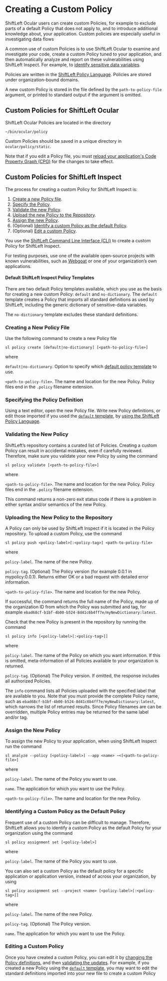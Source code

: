 # Creating a Custom Policy

ShiftLeft Ocular users can create custom Policies, for example to exclude parts of a default Policy that does not apply to, and to introduce additional knowledge about, your application. Custom policies are especially useful in investigating data flows

A common use of custom Policies is to use ShiftLeft Ocular to examine and investigate your code, create a custom Policy tuned to your application, and then automatically analyze and report on these vulnerabilities using ShiftLeft Inspect. For example, to [identify sensitive data variables](policy-sensitive-data.md).

Policies are written in the [ShiftLeft Policy Language](policy-language.md). Policies are stored under organization-bound domains.

A new custom Policy is stored in the file defined by the `path-to-policy-file` argument, or printed to standard output if the argument is omitted.

## Custom Policies for ShiftLeft Ocular

ShiftLeft Ocular Policies are located in the directory

```
~/bin/ocular/policy
```

Custom Policies should be saved in a unique directory in `ocular/policy/static`. 

Note that if you edit a Policy file, you must [reload your application's Code Property Graph (CPG)](../using-ocular/getting-started/create-cpg.md) for the changes to take effect. 

## Custom Policies for ShiftLeft Inspect

The process for creating a custom Policy for ShiftLeft Inspect is:

1. [Create a new Policy file](#creating-a-new-policy-file).
2. [Specify the Policy](#specifying-the-policy-definition).
3. [Validate the new Policy](#validating-the-new-policy).
4. [Upload the new Policy to the Repository](#uploading-the-new-policy-to-the-repository).
5. [Assign the new Policy](#assign-the-new-policy).
6. (Optional) [Identify a custom Policy as the default Policy](#identifying-a-custom-policy-as-the-default-policy).
7. (Optional) [Edit a custom Policy](#editing-a-custom-policy).

You use the [ShiftLeft Command Line Interface (CLI)](../using-cli/cli-reference.md) to create a custom Policy for ShiftLeft Inspect.

For testing purposes, use one of the available open-source projects with known vulnerabilities, such as [Webgoat](https://webgoat.github.io/WebGoat/) or one of your organization’s own applications.

#### Default ShiftLeft Inspect Policy Templates

There are two default Policy templates available, which you use as the basis for creating a new custom Policy: `default` and `no-dictionary`. The `default` template creates a Policy that imports all standard definitions as used by ShiftLeft, including the generic dictionary of sensitive-data variables. 

The `no-dictionary` template  excludes these standard definitions.

### Creating a New Policy File

Use the following command to create a new Policy file

```
sl policy create [default|no-dictionary] [<path-to-policy-file>]
```

where

`default|no-dictionary`. Option to specify which [default policy template](#default-shiftleft-inspect-policy-templates) to use.

`<path-to-policy-file>`. The name and location for the new Policy. Policy files end in the `.policy` filename extension.

### Specifying the Policy Definition

Using a text editor, open the new Policy file. Write new Policy definitions, or edit those imported if you used the [`default` template](#default-shiftleft-inspect-policy-templates), by [using the ShiftLeft Policy Language](policy-language.md).

### Validating the New Policy

ShiftLeft’s repository contains a curated list of Policies. Creating a custom Policy can result in accidental mistakes, even if carefully reviewed. Therefore, make sure you validate your new Policy by using the command

```
sl policy validate [<path-to-policy-file>]
```

where

`<path-to-policy-file>`. The name and location for the new Policy. Policy files end in the `.policy` filename extension.

This command returns a non-zero exit status code if there is a problem in either syntax and/or semantics of the new Policy.

### Uploading the New Policy to the Repository

A Policy can only be used by ShiftLeft Inspect if it is located in the Policy repository. To upload a custom Policy, use the command

```
sl policy push <policy-label>[:<policy-tag>] <path-to-policy-file>

```

where

`policy-label`. The name of the new Policy.

`policy-tag`. (Optional) The Policy version (for example 0.0.1 in mypolicy:0.0.1). Returns either OK or a bad request with detailed error information.

`<path-to-policy-file>`. The name and location for the new Policy.

If successful, the command returns the full name of the Policy, made up of the organization ID from which the Policy was submitted and tag, for example `ebad68cf-b1bf-4b00-b524-8d41c6b4ff7e/myNewDictionary:latest`. 

Check that the new Policy is present in the repository by running the command 

```
sl policy info [<policy-label>[:<policy-tag>]]
```

where

`policy-label`. The name of the Policy on which you want information. If this is omitted, meta-information of all Policies available to your organization is returned. 

`policy-tag`. (Optional) The Policy version. If omitted, the response includes all authorized Policies.

The `info` command lists all Policies uploaded with the specified label that are available to you. Note that you must  provide the complete Policy name, such as `ebad68cf-b1bf-4b00-b524-8d41c6b4ff7e/myNewDictionary:latest`, which narrows the list of returned results. Since Policy filenames are can be overridden, multiple Policy entries may be returned for the same label and/or tag.

### Assign the New Policy

To assign the new Policy to your application, when using ShiftLeft Inspect run the command

```
sl analyze --policy [<policy-label>] --app <name> ~<[<path-to-policy-file>]
```

where 

`policy-label`. The name of the Policy you want to use. 

`name`. The application for which you want to use the Policy.

`<path-to-policy-file>`. The name and location for the new Policy. 


### Identifying a Custom Policy as the Default Policy

Frequent use of a custom Policy can be difficult to manage. Therefore, ShiftLeft allows you to identify a custom Policy as the default Policy for your organization using the command 

```
sl policy assignment set [<policy-label>]
```

where 

`policy-label`. The name of the Policy you want to use. 

You can also set a custom Policy as the default policy for a specific application or application version, instead of across your organization, by using

```
sl policy assignment set --project <name> [<policy-label>[:<policy-tag>]]
```

where 

`policy-label`. The name of the new Policy.

`policy-tag`. (Optional) The Policy version.

`name`. The application for which you want to use the Policy.

### Editing a Custom Policy

Once you have created a custom Policy, you can edit it by [changing the Policy definitions](#specifying-the-policy-definition), and then [validating the updates](#validating-the-new-policy). For example, if you created a new Policy using the [`default` template](#default-shiftleft-inspect-policy-templates), you may want to edit the standard definitions imported into your new file to create a custom Policy
